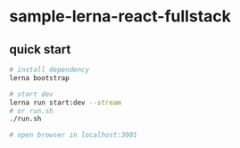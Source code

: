 # sample-lerna-react-fullstack

## quick start

```bash
# install dependency
lerna bootstrap

# start dev
lerna run start:dev --stream
# or run.sh
./run.sh

# open browser in localhost:3001
```
